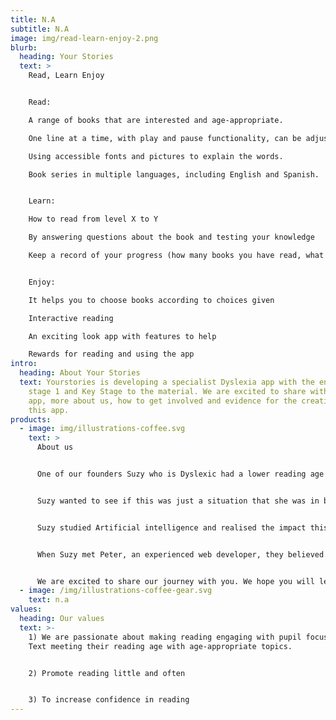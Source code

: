 ```yaml
---
title: N.A
subtitle: N.A
image: img/read-learn-enjoy-2.png
blurb:
  heading: Your Stories
  text: >
    Read, Learn Enjoy


    Read:

    A range of books that are interested and age-appropriate. 

    One line at a time, with play and pause functionality, can be adjusted to your individual needs. 

    Using accessible fonts and pictures to explain the words. 

    Book series in multiple languages, including English and Spanish.


    Learn:

    How to read from level X to Y

    By answering questions about the book and testing your knowledge

    Keep a record of your progress (how many books you have read, what functions you used to help)


    Enjoy:

    It helps you to choose books according to choices given

    Interactive reading

    An exciting look app with features to help

    Rewards for reading and using the app
intro:
  heading: About Your Stories
  text: Yourstories is developing a specialist Dyslexia app with the end of Key
    stage 1 and Key Stage to the material. We are excited to share with you our
    app, more about us, how to get involved and evidence for the creation of
    this app.
products:
  - image: img/illustrations-coffee.svg
    text: >
      About us


      One of our founders Suzy who is Dyslexic had a lower reading age by several years then her intellectual ability and mental age. She found as a child lots of the books she read as a child were the right reading ability but the wrong interest age. This left her embarrassed and made reading even more unengaging before. We want people to be proud of who they are not embarrassed.


      Suzy wanted to see if this was just a situation that she was in but found that others had experienced the same. Knowing the importance of reading to people’s education. As a stepping stone to further study.  Reading affects communication and essential navigating in the world. The more practice we get in reading the better. 


      Suzy studied Artificial intelligence and realised the impact this could have on app development to increase engagement.


      When Suzy met Peter, an experienced web developer, they believed that these more engaging books and further helpful features for Dyslexic children could be built through a website and app. This was the start of the Yourstories team.


      We are excited to share our journey with you. We hope you will learn more about our reading app. We want to build a further community of support and make sure that children can get all the help they need, see the strengths of Dyslexia and feel proud to be Dyslexic. Ultimately achieve their dreams and not be set back.
  - image: /img/illustrations-coffee-gear.svg
    text: n.a
values:
  heading: Our values
  text: >-
    1) We are passionate about making reading engaging with pupil focused text.
    Text meeting their reading age with age-appropriate topics.


    2) Promote reading little and often


    3) To increase confidence in reading
---
```

